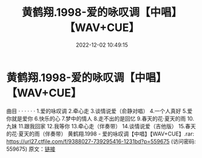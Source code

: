 ﻿---
title: 黄鹤翔.1998-爱的咏叹调【中唱】【WAV+CUE】
date: 2022-12-02 10:49:15
categories: WAV车载音乐、镜像
tags: 华语中文
---
# 黄鹤翔.1998-爱的咏叹调【中唱】【WAV+CUE】

曲目
· · · · · ·
1.爱的咏叹调
2.牵心走
3.谈情说爱（俞静对唱）
4.一个人真好
5.爱你就是爱你
6.快乐的心
7.梦中的情人
8.走不出的是回忆
9.春天的花·夏天的雨
10.九妹
11.跟我回家
12.我等你
13.牵心走（伴奏带）
14.谈情说爱（吉他版）
15.春天的花·夏天的雨（伴奏带）
黄鹤翔.1998 - 爱的咏叹调【中唱】【WAV+CUE】.rar: https://url27.ctfile.com/f/9388027-739295416-1231bd?p=559675
(访问密码: 559675)
原文：[链接](https://blog.sina.com.cn/s/blog_1647c7e76010310eh.html)
